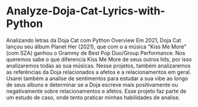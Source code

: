 # Analyze-Doja-Cat-Lyrics-with-Python
 Analizando letras da Doja Cat com Python  Overview  Em 2021, Doja Cat lançou seu álbum  Planet Her (2021), que com o a música "Kiss Me More" (com SZA) ganhou o Grammy de Best Pop Duo/Group Performance. Nos queremos sabe o que diferencia Kiss Me More de seus outros hits, por isso analizaremos todas as sua músicas. Nesse projetos, também analizaremos as referências da Doja relacionados a afetos e a relacionamentos em geral.   Usarei também a analise de sentimentos para estudar a sua vibe ao longo de seus albuns e determinar se a Doja escreve mais positivamente ou negativamente sobre relacionamentos e afetos. Esse projeto faz parte de um estudo de caso, onde tento praticar minhas habilidades de analise. 
